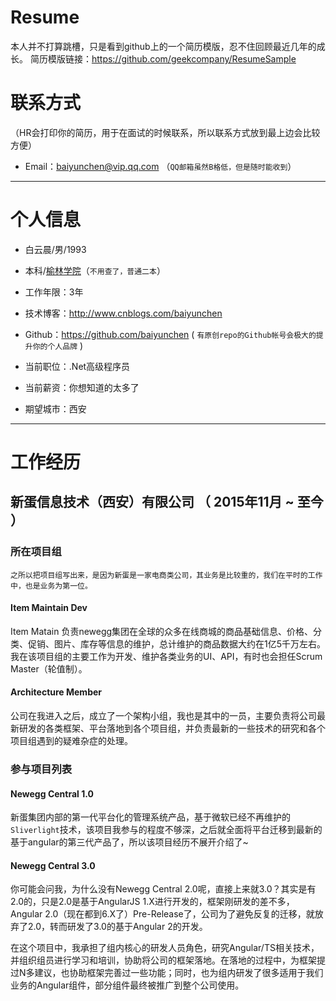 # Resume
本人并不打算跳槽，只是看到github上的一个简历模版，忍不住回顾最近几年的成长。
简历模版链接：https://github.com/geekcompany/ResumeSample

# 联系方式
（HR会打印你的简历，用于在面试的时候联系，所以联系方式放到最上边会比较方便）

- Email：baiyunchen@vip.qq.com （```QQ邮箱虽然B格低，但是随时能收到```）

---

# 个人信息

 - 白云晨/男/1993
 - 本科/[榆林学院](http://www.yulinu.edu.cn)（`不用查了，普通二本`）
 - 工作年限：3年
 - 技术博客：http://www.cnblogs.com/baiyunchen
 - Github：https://github.com/baiyunchen ( ``` 有原创repo的Github帐号会极大的提升你的个人品牌 ```  )

 - 当前职位：.Net高级程序员
 - 当前薪资：你想知道的太多了
 - 期望城市：西安

---

# 工作经历
## 新蛋信息技术（西安）有限公司 （ 2015年11月 ~ 至今 ）
### 所在项目组
```
之所以把项目组写出来，是因为新蛋是一家电商类公司，其业务是比较重的，我们在平时的工作中，也是业务为第一位。
```
#### Item Maintain Dev
  Item Matain 负责newegg集团在全球的众多在线商城的商品基础信息、价格、分类、促销、图片、库存等信息的维护，总计维护的商品数据大约在1亿5千万左右。我在该项目组的主要工作为开发、维护各类业务的UI、API，有时也会担任Scrum Master（轮值制）。
#### Architecture Member
  公司在我进入之后，成立了一个架构小组，我也是其中的一员，主要负责将公司最新研发的各类框架、平台落地到各个项目组，并负责最新的一些技术的研究和各个项目组遇到的疑难杂症的处理。
### 参与项目列表
#### Newegg Central 1.0
  新蛋集团内部的第一代平台化的管理系统产品，基于微软已经不再维护的`Sliverlight`技术，该项目我参与的程度不够深，之后就全面将平台迁移到最新的基于angular的第三代产品了，所以该项目经历不展开介绍了~
#### Newegg Central 3.0
  你可能会问我，为什么没有Newegg Central 2.0呢，直接上来就3.0？其实是有2.0的，只是2.0是基于AngularJS 1.X进行开发的，框架刚研发的差不多，Angular 2.0（现在都到6.X了）Pre-Release了，公司为了避免反复的迁移，就放弃了2.0，转而研发了3.0的基于Angular 2的开发。
  
  在这个项目中，我承担了组内核心的研发人员角色，研究Angular/TS相关技术，并组织组员进行学习和培训，协助将公司的框架落地。在落地的过程中，为框架提过N多建议，也协助框架完善过一些功能；同时，也为组内研发了很多适用于我们业务的Angular组件，部分组件最终被推广到整个公司使用。
